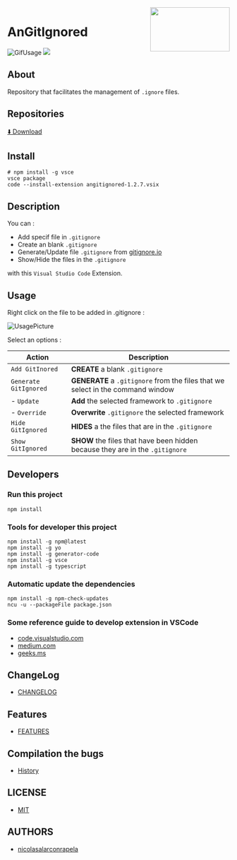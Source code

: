 <img align="right" src="https://raw.githubusercontent.com/nicolasalarconrapela/gitignore/master/images/logoAnGitIgnoredV00000801.png" width="180px" height="100px">
<h1 align="left">AnGitIgnored</h1>

![GifUsage](https://raw.githubusercontent.com/nicolasalarconrapela/gitignore/master/Readme_images/Usage.gif)
![](images/logoAnGitIgnoredV0000094.png)
## About 

Repository that facilitates the management of `.ignore` files.

## Repositories

[⬇️ Download](https://marketplace.visualstudio.com/items?itemName=AnAppWiLos.angitignored)

## Install

    # npm install -g vsce
    vsce package
    code --install-extension angitignored-1.2.7.vsix

## Description

You can :

- Add specif file in `.gitignore`
- Create an blank `.gitignore`
- Generate/Update file `.gitignore` from [gitignore.io](https://www.gitignore.io/)
- Show/Hide the files in the `.gitignore`

with this `Visual Studio Code` Extension.

## Usage

Right click on the file to be added in .gitignore :

![UsagePicture](https://raw.githubusercontent.com/nicolasalarconrapela/gitignore/master/Readme_images/Readme01.png)

Select an options :

| Action                | Description                                                                     |
|-----------------------|---------------------------------------------------------------------------------|
| `Add GitInored`       | **CREATE** a blank `.gitignore`                                                 |
| `Generate GitIgnored` | **GENERATE** a `.gitignore` from the files that we select in the command window |
| - `Update`            | **Add** the selected framework to `.gitignore`                                  |
| - `Override`          | **Overwrite** `.gitignore` the selected framework                               |
| `Hide GitIgnored`     | **HIDES** a the files that are in the `.gitignore`                              |
| `Show GitIgnored`     | **SHOW** the files that have been hidden because they are in the `.gitignore`   |

## Developers

### Run this project

    npm install
    
### Tools for developer this project

    npm install -g npm@latest 
    npm install -g yo
    npm install -g generator-code
    npm install -g vsce 
    npm install -g typescript

### Automatic update the dependencies

    npm install -g npm-check-updates
    ncu -u --packageFile package.json
    
### Some reference guide to develop extension in VSCode

* [code.visualstudio.com](https://code.visualstudio.com/api/working-with-extensions/publishing-extension)
* [medium.com](https://medium.com/@Ealsur/extensiones-en-visual-studio-code-39463fee452e)
* [geeks.ms](https://geeks.ms/jorge/2017/07/17/crear-nuestra-primera-extension-para-visual-studio-code-i/)

## ChangeLog

- [CHANGELOG](CHANGELOG)

## Features

- [FEATURES](FEATURES)

## Compilation the bugs

- [History](History.md)

## LICENSE

- [MIT](LICENSE)

## AUTHORS 

- [nicolasalarconrapela](https://github.com/nicolasalarconrapela)